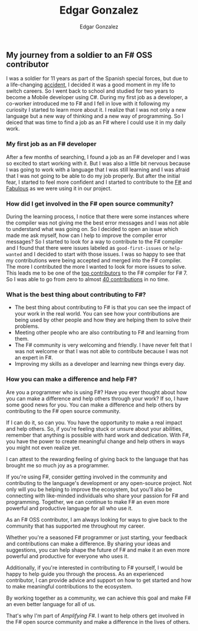 ﻿---
id: edgar-gonzalez
title: Edgar Gonzalez
preview: I went from zero to hero in no time
author: Edgar Gonzalez
isDraft: true
profilePicture: "../../images/authors/EdgarGonzalez.jpg"
---

## My journey from a soldier to an F# OSS contributor

I was a soldier for 11 years as part of the Spanish special forces, but due to a life-changing [accident](https://scielo.isciii.es/scielo.php?script=sci_arttext&pid=S1887-85712014000400006), I decided it was a good moment in my life to switch careers.
So I went back to school and studied for two years to become a Mobile developer using C#. During my first job as a developer, a co-worker introduced me to F# and I fell in love with it following my curiosity I started to learn more about it.
I realize that I was not only a new language but a new way of thinking and a new way of programming. So I deiced that was time to find a job as an F# where I could use it in my daily work.

### My first job as an F# developer

After a few months of searching, I found a job as an F# developer and I was so excited to start working with it. But I was also a little bit nervous because I was going to work with a language that I was still learning and I was afraid that I was not going to be able to do my job properly.
But after the initial fear, I started to feel more confident and I started to contribute to the [F#](https://github.com/dotnet/fsharp) and [Fabulous](https://github.com/fabulous-dev) as we were using it in our project.

### How did I get involved in the F# open source community?

During the learning process, I notice that there were some instances where the compiler was not giving me the best error messages and I was not able to understand what was going on. So I decided to open an issue which made me ask myself, how can I help to improve the compiler error messages? So I started to look for a way to contribute to the F# compiler and I found that there were issues
labeled as `good-first-issues` or `help-wanted` and I decided to start with those issues. I was so happy to see that my contributions were being accepted and merged into the F# compiler. The more I contributed the more I wanted to look for more issues to solve. This leads me to be one of the [top contributors](https://devblogs.microsoft.com/dotnet/announcing-fsharp-7/#edgar-gonzalez) to the F# compiler for F# 7.
So I was able to go from zero to almost [40 contributions](https://github.com/dotnet/fsharp/pulls?q=is%3Apr+is%3Aclosed+author%3Aedgarfgp) in no time.

### What is the best thing about contributing to F#?

- The best thing about contributing to F# is that you can see the impact of your work in the real world. You can see how your contributions are being used by other people and how they are helping them to solve their problems.
- Meeting other people who are also contributing to F# and learning from them.
- The F# community is very welcoming and friendly. I have never felt that I was not welcome or that I was not able to contribute because I was not an expert in F#.
- Improving my skills as a developer and learning new things every day.

### How you can make a difference and help F#?

Are you a programmer who is using F#? Have you ever thought about how you can make a difference and help others through your work? If so, I have some good news for you. You can make a difference and help others by contributing to the F# open source community.

If I can do it, so can you. You have the opportunity to make a real impact and help others. So, if you're feeling stuck or unsure about your abilities, remember that anything is possible with hard work and dedication. With F#, you have the power to create meaningful change and help others in ways you might not even realize yet.

I can attest to the rewarding feeling of giving back to the language that has brought me so much joy as a programmer.

If you're using F#, consider getting involved in the community and contributing to the language's development or any open-source project. Not only will you be helping to improve the ecosystem, but you'll also be connecting with like-minded individuals who share your passion for F# and programming. Together, we can continue to make F# an even more powerful and productive language for all who use it.

As an F# OSS contributor, I am always looking for ways to give back to the community that has supported me throughout my career.

Whether you're a seasoned F# programmer or just starting, your feedback and contributions can make a difference. By sharing your ideas and suggestions, you can help shape the future of F# and make it an even more powerful and productive for everyone who uses it.

Additionally, if you're interested in contributing to F# yourself, I would be happy to help guide you through the process. As an experienced contributor, I can provide advice and support on how to get started and how to make meaningful contributions to the ecosystem.

By working together as a community, we can achieve this goal and make F# an even better language for all of us.

That's why I'm part of _Amplifying F#_. I want to help others get involved in the F# open source community and make a difference in the lives of others.
